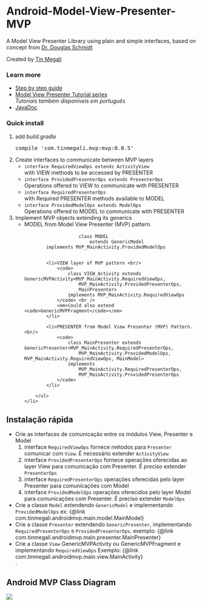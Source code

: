 <h1>Android-Model-View-Presenter-MVP</h1>

<p>
A Model View Presenter Library using plain and simple interfaces,
based on concept from 
<a href="https://github.com/douglascraigschmidt/POSA-15/tree/master/ex/AcronymExpander/src/vandy/mooc"> 
Dr. Douglas Schmidt</a>
</p>

<p>
Created by <a href="http://www.tinmegali.com">Tin Megali</a> 	
</p>

<h3>Learn more</h3>
<ul>
	<li>
		<a href="http://wp.me/p7gH7l-34">
			Step by step guide
		</a>
	</li>
	<li>
		<a href="http://www.tinmegali.com/en/model-view-presenter-android-part-1/">
			Model View Presenter Tutorial series</a> <br />
		<em>Tutoriais também disponíveis em português</em>
	</li>
	<!-- 
<li>
		<a href="http://tinmegali.com/my-libs/simple-mvp/javadoc/">
			Using MVP library
		</a>
	</li>
 -->
	<li>
		<a href="http://tinmegali.com/my-libs/simple-mvp/javadoc/">
			JavaDoc
		</a>
	</li>
</ul>

<h3>Quick install</h3>
<ol>
	<li>
		add <em>build.gradle</em> <pre>compile 'com.tinmegali.mvp:mvp:0.0.5'</pre>
	</li>
	<li>
		Create interfaces to communicate between MVP layers
		<ul>
			<li>
				<code>interface RequiredViewOps extends ActivityView</code> 
				<br/>with VIEW methods to be accessed by PRESENTER
			</li>
			<li>
				<code>interface ProvidedPresenterOps extends PresenterOps<RequiredViewOps></code> 
				<br/>Operations offered to VIEW to communicate with PRESENTER
			</li>
			<li>
				<code>interface RequiredPresenterOps</code> 
				<br/>with Required PRESENTER methods available to MODEL
			</li>
			<li>
				<code>interface ProvidedModelOps extends ModelOps<RequiredPresenterOps></code> 
				<br/>Operations offered to MODEL to communicate with PRESENTER
			</li>
		</ul>
	</li>
	<li>
		Implement MVP objects extending its generics
		<ul>
			<li> MODEL from Model View Presenter (MVP) pattern. </br>
				<code>
					class MODEL 
						extends GenericModel<MVP_MainActivity.RequiredPresenterOps>
        implements MVP_MainActivity.ProvidedModelOps
        		</code>
			</li>
			
			<li>VIEW layer of MVP pattern <br/>
				<code>
					class VIEW_Activity extends GenericMVPActivity<MVP_MainActivity.RequiredViewOps,
						MVP_MainActivity.ProvidedPresenterOps,
                    	MainPresenter> 
                    implements MVP_MainActivity.RequiredViewOps
				</code> <br />
				<em>Could also extend <code>GenericMVPFragment</code></em>
			</li>
			
			<li>PRESENTER from Model View Presenter (MVP) Pattern. <br/>
				<code>
					class MainPresenter extends GenericPresenter<MVP_MainActivity.RequiredPresenterOps,
						MVP_MainActivity.ProvidedModelOps, MVP_MainActivity.RequiredViewOps, MainModel>
					implements
            			MVP_MainActivity.RequiredPresenterOps,
            			MVP_MainActivity.ProvidedPresenterOps
				</code>
			</li>
			
		</ul>
	</li>
</ol>

<h2>Instalação rápida</h2> 
  <ul>
      <li>
          Crie as interfaces de comunicação entre os módulos View, Presenter e Model
           <ol>
               <li>
              interface <code>RequiredViewOps</code> fornece métodos para <code>Presenter</code>
          comunicar com <code>View</code>. É necessário extender <code>ActivityView</code>
               </li>
               <li>
                   interface <code>ProvidedPresenterOps</code> fornece operações oferecidas
                   ao layer View para comunicação com Presenter.
                   É preciso extender <code>PresenterOps<RequiredViewOps></code>
               </li>
               <li>
                   interface <code>RequiredPresenterOps</code> operações oferecidas
                   pelo layer Presenter para comunicações com Model
               </li>
               <li>
                   interface <code>ProvidedModelOps</code> operações oferecidos pelo
                   layer Model para comunicações com Presenter.
                   É preciso extender <code>ModelOps<RequiredPresenterOps></code>
               </li>
           </ol>
      </li>
      <li>
          Crie a classe <code>Model</code> extendendo <code>GenericModel<RequiredPresenterOps></code>
          e implementando <code>ProvidedModelOps</code>
          ex: {@link com.tinmegali.androidmvp.main.model.MainModel}
      </li>
      <li>
          Crie a classe <code>Presenter</code> extendendo <code>GenericPresenter</code>,
          implementando <code>RequiredPresenterOps</code> e <code>ProvidedPresenterOps</code>.
          exemplo: {@link com.tinmegali.androidmvp.main.presenter.MainPresenter}
      </li>
      <li>
          Crie a classe <code>View</code> GenericMVPActivity ou GenericMVPFragment e
          implementando <code>RequiredViewOps</code>
          Exemplo: {@link com.tinmegali.androidmvp.main.view.MainActivity}
      </li>.
 </ul>
 
<h2>Android MVP Class Diagram</h2>
<img src="http://www.tinmegali.com/wp-content/uploads/2016/02/mvp-class-diagram.jpg" />
 
